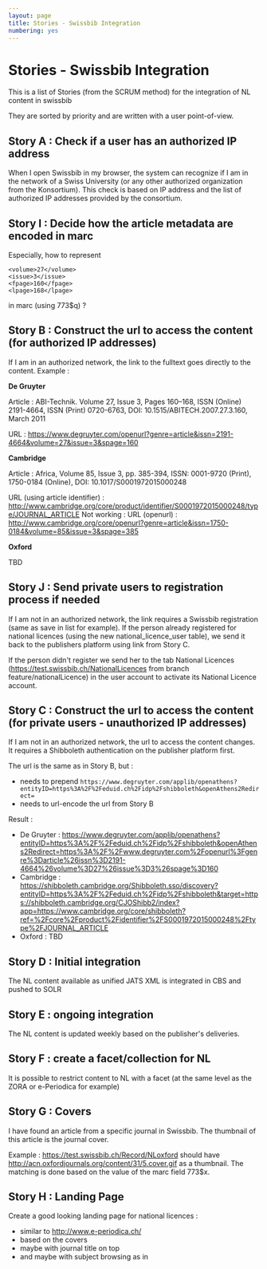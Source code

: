 ```yaml
---
layout: page
title: Stories - Swissbib Integration
numbering: yes
---
```


# Stories - Swissbib Integration

This is a list of Stories (from the SCRUM method) for the integration of NL content in swissbib

They are sorted by priority and are written with a user point-of-view.

## Story A : Check if a user has an authorized IP address

When I open Swissbib in my browser, the system can recognize if I am in the network of a Swiss University (or any other authorized organization from the Konsortium). This check is based on IP address and the list of authorized IP addresses provided by the consortium.

## Story I : Decide how the article metadata are encoded in marc

Especially, how to represent

```
<volume>27</volume>
<issue>3</issue>
<fpage>160</fpage>
<lpage>168</lpage>
```

in marc (using 773$q) ?



## Story B : Construct the url to access the content (for authorized IP addresses)

If I am in an authorized network, the link to the fulltext goes directly to the content. Example :

**De Gruyter**

Article : ABI-Technik. Volume 27, Issue 3, Pages 160–168, ISSN (Online) 2191-4664, ISSN (Print) 0720-6763, DOI: 10.1515/ABITECH.2007.27.3.160, March 2011

URL : <https://www.degruyter.com/openurl?genre=article&issn=2191-4664&volume=27&issue=3&spage=160>

**Cambridge**

Article : Africa, Volume 85, Issue 3, pp. 385-394,  ISSN: 0001-9720 (Print), 1750-0184 (Online), DOI: 10.1017/S0001972015000248

URL (using article identifier) : <http://www.cambridge.org/core/product/identifier/S0001972015000248/type/JOURNAL_ARTICLE>
Not working : URL (openurl) : <http://www.cambridge.org/core/openurl?genre=article&issn=1750-0184&volume=85&issue=3&spage=385>


**Oxford**

TBD




## Story J : Send private users to registration process if needed

If I am not in an authorized network, the link requires a Swissbib registration (same as save in list for example). If the person already registered for national licences (using the new national_licence_user table), we send it back to the publishers platform using link from Story C.

If the person didn't register we send her to the tab National Licences (https://test.swissbib.ch/NationalLicences from branch feature/nationalLicence) in the user account to activate its National Licence account.


## Story C : Construct the url to access the content (for private users - unauthorized IP addresses)

If I am not in an authorized network, the url to access the content changes. It requires a Shibboleth authentication on the publisher platform first.

The url is the same as in Story B, but :

 * needs to prepend `https://www.degruyter.com/applib/openathens?entityID=https%3A%2F%2Feduid.ch%2Fidp%2Fshibboleth&openAthens2Redirect=`
 * needs to url-encode the url from Story B

Result :

 * De Gruyter : <https://www.degruyter.com/applib/openathens?entityID=https%3A%2F%2Feduid.ch%2Fidp%2Fshibboleth&openAthens2Redirect=https%3A%2F%2Fwww.degruyter.com%2Fopenurl%3Fgenre%3Darticle%26issn%3D2191-4664%26volume%3D27%26issue%3D3%26spage%3D160>
 * Cambridge : https://shibboleth.cambridge.org/Shibboleth.sso/discovery?entityID=https%3A%2F%2Feduid.ch%2Fidp%2Fshibboleth&target=https://shibboleth.cambridge.org/CJOShibb2/index?app=https://www.cambridge.org/core/shibboleth?ref=%2Fcore%2Fproduct%2Fidentifier%2FS0001972015000248%2Ftype%2FJOURNAL_ARTICLE
 * Oxford : TBD




## Story D : Initial integration

The NL content available as unified JATS XML is integrated in CBS and pushed to SOLR

## Story E : ongoing integration

The NL content is updated weekly based on the publisher's deliveries.


## Story F : create a facet/collection for NL

It is possible to restrict content to NL with a facet (at the same level as the ZORA or e-Periodica for example)

## Story G : Covers

I have found an article from a specific journal in Swissbib. The thumbnail of this article is the journal cover.

Example : <https://test.swissbib.ch/Record/NLoxford> should have <http://acn.oxfordjournals.org/content/31/5.cover.gif> as a thumbnail. The matching is done based on the value of the marc field 773$x.


## Story H : Landing Page

Create a good looking landing page for national licences :

 * similar to <http://www.e-periodica.ch/>
 * based on the covers
 * maybe with journal title on top
 * and maybe with subject browsing as in
